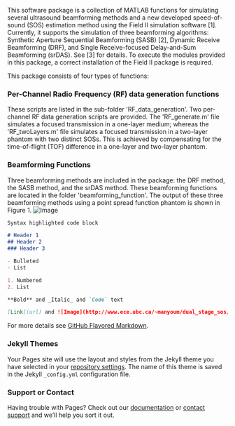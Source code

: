This software package is a collection of MATLAB functions for simulating several ultrasound beamforming methods and a new developed speed-of-sound (SOS) estimation method using the Field II simulation software [1]. Currently, it supports the simulation of three beamforming algorithms: Synthetic Aperture Sequential Beamforming (SASB) [2], Dynamic Receive Beamforming (DRF), and Single Receive-focused Delay-and-Sum Beamforming (srDAS). See [3] for details. To execute the modules provided in this package, a correct installation of the Field II package is required.

This package consists of four types of functions:

### Per-Channel Radio Frequency (RF) data generation functions

These scripts are listed in the sub-folder 'RF_data_generation'. Two per-channel RF data generation scripts are provided. The 'RF_generate.m' file simulates a focused transmission in a one-layer medium; whereas the 'RF_twoLayers.m' file simulates a focused transmission in a two-layer phantom with two distinct SOSs. This is achieved by compensating for the time-of-flight (TOF) difference in a one-layer and two-layer phantom.

### Beamforming Functions
Three beamforming methods are included in the package: the DRF method, the SASB method, and the srDAS method. These beamforming functions are located in the folder 'beamforming_function'. The output of these three beamforming methods using a point spread function phantom is shown in Figure 1.
![Image](src)

```markdown
Syntax highlighted code block

# Header 1
## Header 2
### Header 3

- Bulleted
- List

1. Numbered
2. List

**Bold** and _Italic_ and `Code` text

[Link](url) and ![Image](http://www.ece.ubc.ca/~manyoum/dual_stage_sos/output_beamforming.png)
```

For more details see [GitHub Flavored Markdown](https://guides.github.com/features/mastering-markdown/).

### Jekyll Themes

Your Pages site will use the layout and styles from the Jekyll theme you have selected in your [repository settings](https://github.com/manyouma/dual_stage_sos/settings). The name of this theme is saved in the Jekyll `_config.yml` configuration file.

### Support or Contact

Having trouble with Pages? Check out our [documentation](https://help.github.com/categories/github-pages-basics/) or [contact support](https://github.com/contact) and we’ll help you sort it out.

